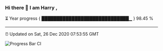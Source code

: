 ### Hi there 👋 I am Harry , 

⏳ Year progress { █████████████████████████████▁ } 98.45 %

---

⏰ Updated on Sat, 26 Dec 2020 07:53:55 GMT

![Progress Bar CI](https://github.com/duykhang68/duykhang68/workflows/Progress%20Bar%20CI/badge.svg)
